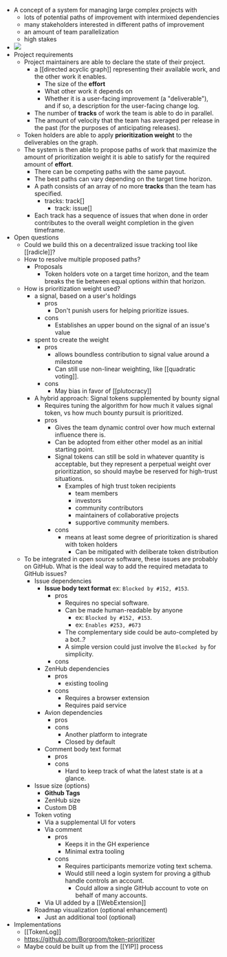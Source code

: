 - A concept of a system for managing large complex projects with
    - lots of potential paths of improvement with intermixed dependencies
    - many stakeholders interested in different paths of improvement
    - an amount of team parallelization
    - high stakes
- ![](https://firebasestorage.googleapis.com/v0/b/firescript-577a2.appspot.com/o/imgs%2Fapp%2Fcapabul%2FJNPLQY259v.png?alt=media&token=4a9227f0-e635-4f6c-b1ec-cffe34f34317)
- Project requirements
    - Project maintainers are able to declare the state of their project. 
        - a [[directed acyclic graph]] representing their available work, and the other work it enables.
            - The size of the **effort**
            - What other work it depends on
            - Whether it is a user-facing improvement (a "deliverable"), and if so, a description for the user-facing change log.
        - The number of **tracks** of work the team is able to do in parallel.
        - The amount of velocity that the team has averaged per release in the past (for the purposes of anticipating releases).
    - Token holders are able to apply **prioritization weight** to the deliverables on the graph.
    - The system is then able to propose paths of work that maximize the amount of prioritization weight it is able to satisfy for the required amount of **effort**.
        - There can be competing paths with the same payout.
        - The best paths can vary depending on the target time horizon.
        - A path consists of an array of no more **tracks** than the team has specified.
            - tracks: track[]
                - track: issue[]
        - Each track has a sequence of issues that when done in order contributes to the overall weight completion in the given timeframe.
- Open questions
    - Could we build this on a decentralized issue tracking tool like [[radicle]]?
    - How to resolve multiple proposed paths?
        - Proposals
            - Token holders vote on a target time horizon, and the team breaks the tie between equal options within that horizon.
    - How is prioritization weight used?
        - a signal, based on a user's holdings
            - pros
                - Don't punish users for helping prioritize issues.
            - cons
                - Establishes an upper bound on the signal of an issue's value
        - spent to create the weight
            - pros
                - allows boundless contribution to signal value around a milestone
                - Can still use non-linear weighting, like [[quadratic voting]].
            - cons
                - May bias in favor of [[plutocracy]]
        - A hybrid approach: Signal tokens supplemented by bounty signal
            - Requires tuning the algorithm for how much it values signal token, vs how much bounty pursuit is prioritized.
            - pros
                - Gives the team dynamic control over how much external influence there is.
                - Can be adopted from either other model as an initial starting point.
                - Signal tokens can still be sold in whatever quantity is acceptable, but they represent a perpetual weight over prioritization, so should maybe be reserved for high-trust situations.
                    - Examples of high trust token recipients
                        - team members
                        - investors
                        - community contributors
                        - maintainers of collaborative projects
                        - supportive community members.
                - cons
                    - means at least some degree of prioritization is shared with token holders
                        - Can be mitigated with deliberate token distribution
    - To be integrated in open source software, these issues are probably on GitHub. What is the ideal way to add the required metadata to GitHub issues?
        - Issue dependencies
            - **Issue body text format** ex: `Blocked by #152, #153`.
                - pros
                    - Requires no special software.
                    - Can be made human-readable by anyone
                        - ex: `Blocked by #152, #153`.
                        - ex: `Enables #253, #673`
                    - The complementary side could be auto-completed by a bot..?
                    - A simple version could just involve the `Blocked by` for simplicity.
                - cons
            - ZenHub dependencies
                - pros
                    - existing tooling
                - cons
                    - Requires a browser extension
                    - Requires paid service
            - Avion dependencies
                - pros
                - cons
                    - Another platform to integrate
                    - Closed by default
            - Comment body text format
                - pros
                - cons
                    - Hard to keep track of what the latest state is at a glance.
        - Issue size (options)
            - **Github Tags**
            - ZenHub size
            - Custom DB
        - Token voting
            - Via a supplemental UI for voters
            - Via comment
                - pros
                    - Keeps it in the GH experience
                    - Minimal extra tooling
                - cons
                    - Requires participants memorize voting text schema.
                    - Would still need a login system for proving a github handle controls an account.
                        - Could allow a single GitHub account to vote on behalf of many accounts.
            - Via UI added by a [[WebExtension]]
        - Roadmap visualization (optional enhancement)
            - Just an additional tool (optional)
- Implementations
    - [[TokenLog]]
    - https://github.com/Borgroom/token-prioritizer
    - Maybe could be built up from the [[YIP]] process
